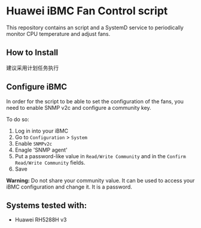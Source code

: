 # Huawei iBMC Fan Control script

This repository contains an script and a SystemD service to periodically monitor
CPU temperature and adjust fans.

## How to Install

建议采用计划任务执行

## Configure iBMC

In order for the script to be able to set the configuration of the fans, you
need to enable SNMP v2c and configure a community key.

To do so:

1. Log in into your iBMC
2. Go to `Configuration` > `System`
3. Enable `SNMPv2c`
4. Enagle 'SNMP agent'
5. Put a password-like value in `Read/Write Community` and in the `Confirm Read/Write Community` fields.
6. Save

**Warning:** Do not share your community value. It can be used to access your
iBMC configuration and change it. It is a password.

## Systems tested with:

- Huawei RH5288H v3
